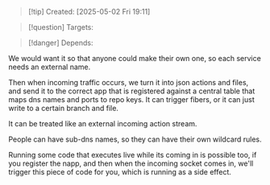 
>[!tip] Created: [2025-05-02 Fri 19:11]

>[!question] Targets: 

>[!danger] Depends: 

We would want it so that anyone could make their own one, so each service needs an external name.

Then when incoming traffic occurs, we turn it into json actions and files, and send it to the correct app that is registered against a central table that maps dns names and ports to repo keys.  It can trigger fibers, or it can just write to a certain branch and file.

It can be treated like an external incoming action stream.

People can have sub-dns names, so they can have their own wildcard rules.

Running some code that executes live while its coming in is possible too, if you register the napp, and then when the incoming socket comes in, we'll trigger this piece of code for you, which is running as a side effect.